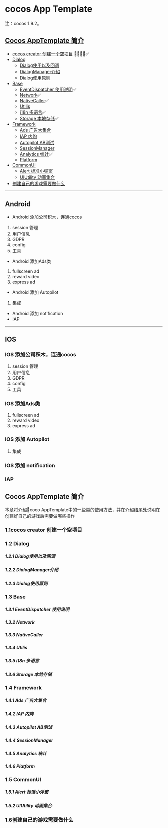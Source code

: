 # cocos App Template
 注：cocos 1.9.2。
## [Cocos AppTemplate 简介](#1)
* [cocos creator 创建一个空项目](#1.1)  ✅
* [Dialog](#1.2)
    * [Dialog使用以及回调](#1.2.1)
    * [DialogManager介绍](#1.2.2)
    * [Dialog使用原则](#1.2.3)
* [Base](#1.3)
    * [EventDispatcher 使用说明](#1.3.1)✅
    * [Network](#1.3.2)✅
    * [NativeCaller](#1.3.3)✅
    * [Utilis](#1.3.4)
    * [i18n 多语言](#1.3.5)✅
    * [Storage 本地存储](#1.3.6)✅
* [Framework](#1.4)
    * [Ads 广告大集合](#1.4.1)
    * [IAP 内购](#1.4.2)
    * [Autopilot AB测试](#1.4.3)
    * [SessionManager](#1.4.4)
    * [Analytics 统计](#1.4.5)✅
    * [Platform](#1.4.6)
* [CommonUI](#1.5)
    * [Alert 标准小弹窗](#1.5.1)
    * [UIUtility 动画集合](#1.4.6)
* [创建自己的游戏需要做什么](#1.6)

---
## Android
* Android 添加公司积木，连通cocos
1. session 管理
2. 用户信息
3. GDPR
4. config
5. 工具
* Android 添加Ads类
1. fullscreen ad
2. reward video 
3. express ad
* Android 添加 Autopilot
1. 集成
* Android 添加 notification
* IAP

---
## IOS
### IOS 添加公司积木，连通cocos
1. session 管理
2. 用户信息
3. GDPR
4. config
5. 工具
### IOS 添加Ads类
1. fullscreen ad
2. reward video 
3. express ad
### IOS 添加 Autopilot
1. 集成
### IOS 添加 notification
### IAP


<h2 id = 1>Cocos AppTemplate 简介</h2>
本章将介绍coco AppTemplate中的一些类的使用方法，并在介绍结尾处说明在创建好自己的游戏后需要做哪些操作 
<h3 id = 1.1>1.1cocos creator 创建一个空项目</h3>
<h3>1.2 Dialog</h3>
<h5>1.2.1 Dialog使用以及回调</h5>
<h5>1.2.2 DialogManager介绍</h5>
<h5>1.2.3 Dialog使用原则</h5>
<h3 id = 1.3>1.3 Base</h3>
<h5 id = 1.3.1>1.3.1 EventDispatcher 使用说明</h5>
<h5 id = 1.3.2>1.3.2 Network</h5>
<h5 id = 1.3.3>1.3.3 NativeCaller</h5>
<h5 id = 1.3.4>1.3.4 Utilis</h5>
<h5 id = 1.3.5>1.3.5 i18n 多语言</h5>
<h5 id = 1.3.6>1.3.6 Storage 本地存储</h5>

<h3 id = 1.4>1.4 Framework</h3>
<h5 id = 1.4.1>1.4.1 Ads 广告大集合</h5>
<h5 id = 1.4.2>1.4.2 IAP 内购</h5>
<h5 id = 1.4.3>1.4.3 Autopilot AB测试</h5>
<h5 id = 1.4.4>1.4.4 SessionManager</h5>
<h5 id = 1.4.5>1.4.5 Analytics 统计</h5>
<h5 id = 1.4.6>1.4.6 Platform</h5>

<h3 id = 1.5>1.5 CommonUI</h3>
<h5 id = 1.5.1>1.5.1 Alert 标准小弹窗</h5>
<h5 id = 1.5.2>1.5.2 UIUtility 动画集合</h5>

<h3 id = 1.6>1.6创建自己的游戏需要做什么</h3>

